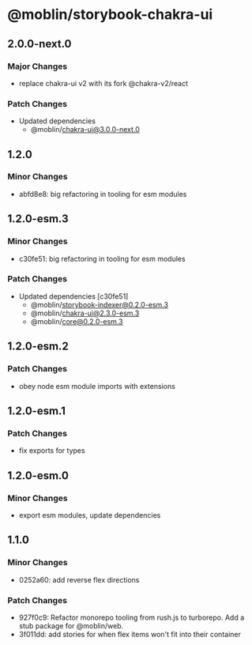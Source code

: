 # @moblin/storybook-chakra-ui

## 2.0.0-next.0

### Major Changes

- replace chakra-ui v2 with its fork @chakra-v2/react

### Patch Changes

- Updated dependencies
  - @moblin/chakra-ui@3.0.0-next.0

## 1.2.0

### Minor Changes

- abfd8e8: big refactoring in tooling for esm modules

## 1.2.0-esm.3

### Minor Changes

- c30fe51: big refactoring in tooling for esm modules

### Patch Changes

- Updated dependencies [c30fe51]
  - @moblin/storybook-indexer@0.2.0-esm.3
  - @moblin/chakra-ui@2.3.0-esm.3
  - @moblin/core@0.2.0-esm.3

## 1.2.0-esm.2

### Patch Changes

- obey node esm module imports with extensions

## 1.2.0-esm.1

### Patch Changes

- fix exports for types

## 1.2.0-esm.0

### Minor Changes

- export esm modules, update dependencies

## 1.1.0

### Minor Changes

- 0252a60: add reverse flex directions

### Patch Changes

- 927f0c9: Refactor monorepo tooling from rush.js to turborepo. Add a stub package for @moblin/web.
- 3f011dd: add stories for when flex items won't fit into their container
